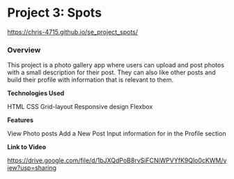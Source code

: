 # Project 3: Spots

https://chris-4715.github.io/se_project_spots/

### Overview

This project is a photo gallery app where users can upload and post photos with a small description for their post. They can also like other posts and build their profile with information that is relevant to them.

**Technologies Used**

HTML
CSS
Grid-layout
Responsive design
Flexbox

**Features**

View Photo posts
Add a New Post
Input information for in the Profile section

**Link to Video**

https://drive.google.com/file/d/1bJXQdPoB8rvSiFCNiWPVYfK9Qlo0cKWM/view?usp=sharing
